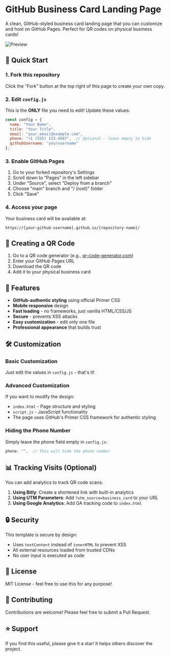 # GitHub Business Card Landing Page

A clean, GitHub-styled business card landing page that you can customize and host on GitHub Pages. Perfect for QR codes on physical business cards!

![Preview](preview.png)

## 🚀 Quick Start

### 1. Fork this repository
Click the "Fork" button at the top right of this page to create your own copy.

### 2. Edit `config.js`
This is the **ONLY** file you need to edit! Update these values:

```javascript
const config = {
  name: "Your Name",
  title: "Your Title",
  email: "your.email@example.com",
  phone: "+1 (555) 123-4567",  // Optional - leave empty to hide
  githubUsername: "yourusername"
};
```

### 3. Enable GitHub Pages
1. Go to your forked repository's Settings
2. Scroll down to "Pages" in the left sidebar
3. Under "Source", select "Deploy from a branch"
4. Choose "main" branch and "/ (root)" folder
5. Click "Save"

### 4. Access your page
Your business card will be available at:
```
https://[your-github-username].github.io/[repository-name]/
```

## 📱 Creating a QR Code

1. Go to a QR code generator (e.g., [qr-code-generator.com](https://www.qr-code-generator.com/))
2. Enter your GitHub Pages URL
3. Download the QR code
4. Add it to your physical business card

## 🎨 Features

- **GitHub-authentic styling** using official Primer CSS
- **Mobile responsive** design
- **Fast loading** - no frameworks, just vanilla HTML/CSS/JS
- **Secure** - prevents XSS attacks
- **Easy customization** - edit only one file
- **Professional appearance** that builds trust

## 🛠️ Customization

### Basic Customization
Just edit the values in `config.js` - that's it!

### Advanced Customization
If you want to modify the design:
- `index.html` - Page structure and styling
- `script.js` - JavaScript functionality
- The page uses GitHub's Primer CSS framework for authentic styling

### Hiding the Phone Number
Simply leave the phone field empty in `config.js`:
```javascript
phone: "",  // This will hide the phone number
```

## 📊 Tracking Visits (Optional)

You can add analytics to track QR code scans:

1. **Using Bitly**: Create a shortened link with built-in analytics
2. **Using UTM Parameters**: Add `?utm_source=business_card` to your URL
3. **Using Google Analytics**: Add GA tracking code to `index.html`

## 🔒 Security

This template is secure by design:
- Uses `textContent` instead of `innerHTML` to prevent XSS
- All external resources loaded from trusted CDNs
- No user input is executed as code

## 📝 License

MIT License - feel free to use this for any purpose!

## 🤝 Contributing

Contributions are welcome! Please feel free to submit a Pull Request.

## ⭐ Support

If you find this useful, please give it a star! It helps others discover the project.